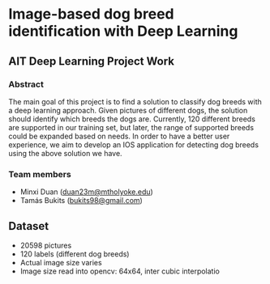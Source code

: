 # Image-based dog breed identification with Deep Learning
## AIT Deep Learning Project Work

### Abstract
The main goal of this project is to find a solution to classify dog breeds with a deep learning approach. Given pictures of different dogs, the solution should identify which breeds the dogs are. Currently, 120 different breeds are supported in our training set, but later, the range of supported breeds could be expanded based on needs.
In order to have a better user experience, we aim to develop an IOS application for detecting dog breeds using the above solution we have. 

### Team members
- Minxi Duan ([duan23m@mtholyoke.edu](mailto:duan23m@mtholyoke.edu))
- Tamás Bukits ([bukits98@gmail.com](mailto:bukits98@gmail.com))

## Dataset

- 20598 pictures
- 120 labels (different dog breeds)
- Actual image size varies
- Image size read into opencv: 64x64, inter cubic interpolatio

